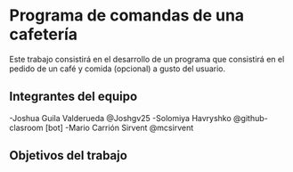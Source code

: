 # Programa de comandas de una cafetería

Este trabajo consistirá en el desarrollo de un programa que consistirá en el pedido de un café y comida (opcional) a gusto del usuario. 

## Integrantes del equipo

-Joshua Guila Valderueda @Joshgv25
-Solomiya Havryshko @github-clasroom  [bot]
-Mario Carrión Sirvent @mcsirvent

## Objetivos del trabajo


